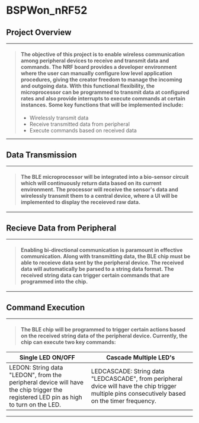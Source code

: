 # **BSPWon_nRF52**


## Project Overview
--------------------------------------------
> #### The objective of this project is to enable wireless communication among peripheral devices to receive and transmit data and commands. The NRF board provides a developer  environment where the user can manually configure low level application procedures, giving the creator freedom to manage the incoming and outgoing data. With this functional flexibility, the microprocessor can be programmed to transmit data at configured rates and also provide interrupts to execute commands at certain instances. Some key functions that will be implemented include:
>  * Wirelessly transmit data
>  * Receive transmitted data from peripheral
>  * Execute commands based on received data
----------------------------------------------

## Data Transmission
------------------------------------------
> #### The BLE microprocessor will be integrated into a bio-sensor circuit which will continuously return data based on its current environment. The processor will receive the sensor's data and wirelessly transmit them to a central device, where a UI will be implemented to display the receieved raw data. 
----------------------------------------

## Recieve Data from Peripheral 
--------------------------------------------
> #### Enabling bi-directional communication is paramount in effective communication. Along with transmitting data, the BLE chip must be able to receieve data sent by the peripheral device. The received data will automatically be parsed to a string data format. The received string data can trigger certain commands that are programmed into the chip.
--------------------------------------------

## Command Execution 
--------------------------------------------
> #### The BLE chip will be programmed to trigger certain actions based on the received string data of the peripheral device. Currently, the chip can execute two key commands:

Single LED ON/OFF | Cascade Multiple LED's
----------------- | ----------------------
LEDON: String data "LEDON", from the peripheral device will have the chip trigger the registered LED pin as high to turn on the LED. | LEDCASCADE: String data "LEDCASCADE", from peripheral dvice will have the chip trigger multiple pins consecutively based on the timer frequency. 

--------------------------------------------
